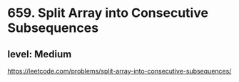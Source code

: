 # 659. Split Array into Consecutive Subsequences
## level: Medium

https://leetcode.com/problems/split-array-into-consecutive-subsequences/
